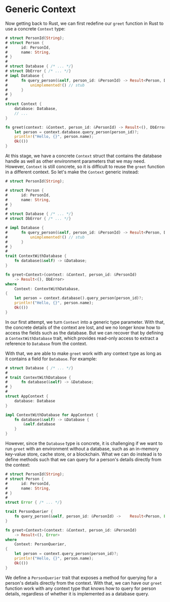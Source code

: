 # Generic Context

Now getting back to Rust, we can first redefine our `greet` function in Rust
to use a concrete `Context` type:

```rust
# struct PersonId(String);
# struct Person {
#      id: PersonId,
#      name: String,
# }
#
# struct Database { /* ... */}
# struct DbError { /* ... */}
# impl Database {
#      fn query_person(&self, person_id: &PersonId) -> Result<Person, DbError> {
#          unimplemented!() // stub
#      }
# }
#
struct Context {
    database: Database,
    // ...
}

fn greet(context: &Context, person_id: &PersonId) -> Result<(), DbError> {
    let person = context.database.query_person(person_id)?;
    println!("Hello, {}", person.name);
    Ok(())
}
```

At this stage, we have a concrete `Context` struct that contains the database
handle as well as other environment parameters that we may need. However,
`Context` is still concrete, so it is difficult to reuse the `greet` function
in a different context. So let's make the `Context` generic instead:

```rust
# struct PersonId(String);

# struct Person {
#      id: PersonId,
#      name: String,
# }
#
# struct Database { /* ... */}
# struct DbError { /* ... */}

# impl Database {
#      fn query_person(&self, person_id: &PersonId) -> Result<Person, DbError> {
#          unimplemented!() // stub
#      }
# }
#
trait ContextWithDatabase {
    fn database(&self) -> &Database;
}

fn greet<Context>(context: &Context, person_id: &PersonId)
    -> Result<(), DbError>
where
    Context: ContextWithDatabase,
{
    let person = context.database().query_person(person_id)?;
    println!("Hello, {}", person.name);
    Ok(())
}
```

In our first attempt, we turn `Context` into a generic type parameter.
With that, the concrete details of the context are lost, and we no longer
know how to access the fields such as the database. But we can recover that
by defining a `ContextWithDatabase` trait, which provides read-only
access to extract a reference to `Database` from the context.

With that, we are able to make `greet` work with any context type as
long as it contains a field for `Database`. For example:

```rust
# struct Database { /* ... */}
#
# trait ContextWithDatabase {
#      fn database(&self) -> &Database;
# }
#
struct AppContext {
    database: Database
}

impl ContextWithDatabase for AppContext {
    fn database(&self) -> &Database {
        &self.database
    }
}
```

However, since the `Database` type is concrete, it is challenging if we
want to run `greet` with an environment without a database, such as
an in-memory key-value store, cache store, or a blockchain. What we can do
instead is to define methods such that we can query for a person's details
directly from the context:


```rust
# struct PersonId(String);
# struct Person {
#      id: PersonId,
#      name: String,
# }
#
struct Error { /* ... */}

trait PersonQuerier {
    fn query_person(&self, person_id: &PersonId) ->    Result<Person, Error>;
}

fn greet<Context>(context: &Context, person_id: &PersonId)
    -> Result<(), Error>
where
    Context: PersonQuerier,
{
    let person = context.query_person(person_id)?;
    println!("Hello, {}", person.name);
    Ok(())
}
```

We define a `PersonQuerier` trait that exposes a method for querying for a
person's details directly from the context. With that, we can have our `greet`
function work with any context type that knows how to query for person details,
regardless of whether it is implemented as a database query.
